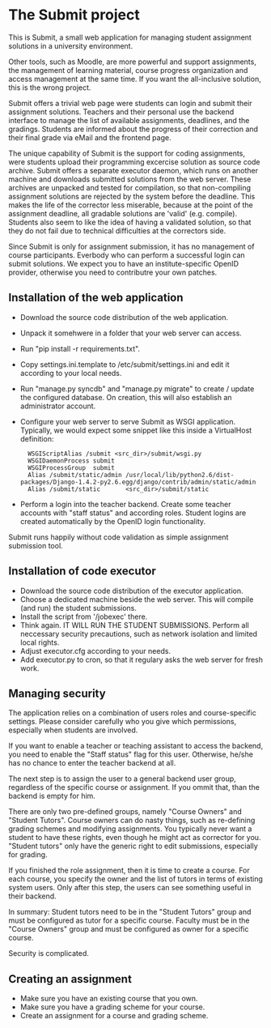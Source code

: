 The Submit project
==================

This is Submit, a small web application for managing student assignment solutions in a university environment.

Other tools, such as Moodle, are more powerful and support assignments, the management of learning material, course progress organization and access management at the same time. If you want the all-inclusive solution, this is the wrong project.

Submit offers a trivial web page were students can login and submit their assignment solutions. Teachers and their personal use the backend interface to manage the list of available assignments, deadlines, and the gradings. Students are informed about the progress of their correction and their final grade via eMail and the frontend page.

The unique capability of Submit is the support for coding assignments, were students upload their programming excercise solution as source code archive. Submit offers a separate executor daemon, which runs on another machine and downloads submitted solutions from the web server. These archives are unpacked and tested for compilation,  so that non-compiling assignment solutions are rejected by the system before the deadline. This makes the life of the corrector less miserable, because at the point of the assignment deadline, all gradable solutions are 'valid' (e.g. compile). Students also seem to like the idea of having a validated solution, so that they do not fail due to technical difficulties at the correctors side.

Since Submit is only for assignment submission, it has no management of course participants. Everbody who can perform a successful login can submit solutions. We expect you to have an institute-specific OpenID provider, otherwise you need to contributre your own patches.

Installation of the web application
-----------------------------------

- Download the source code distribution of the web application.
- Unpack it somehwere in a folder that your web server can access.
- Run "pip install -r requirements.txt".
- Copy settings.ini.template to /etc/submit/settings.ini and edit it according to your local needs. 
- Run "manage.py syncdb" and "manage.py migrate" to create / update the configured database. On creation,
  this will also establish an administrator account.
- Configure your web server to serve Submit as WSGI application. Typically, we would expect some snippet like this inside a VirtualHost definition:

	    WSGIScriptAlias /submit <src_dir>/submit/wsgi.py
    	WSGIDaemonProcess submit
    	WSGIProcessGroup  submit
    	Alias /submit/static/admin /usr/local/lib/python2.6/dist-packages/Django-1.4.2-py2.6.egg/django/contrib/admin/static/admin
    	Alias /submit/static       <src_dir>/submit/static

- Perform a login into the teacher backend. Create some teacher accounts with "staff status" and according roles. Student logins are created automatically by the OpenID login functionality.

Submit runs happily without code validation as simple assignment submission tool. 

Installation of code executor
------------------------------

- Download the source code distribution of the executor application.
- Choose a dedicated machine beside the web server. This will compile (and run) the student submissions.
- Install the script from '/jobexec' there.
- Think again. IT WILL RUN THE STUDENT SUBMISSIONS. Perform all neccessary security precautions, such as network isolation and limited local rights.
- Adjust executor.cfg according to your needs.
- Add executor.py to cron, so that it regulary asks the web server for fresh work.

Managing security
-----------------
The application relies on a combination of users roles and course-specific settings. Please consider carefully who you give which permissions, especially when students are involved.

If you want to enable a teacher or teaching assistant to access the backend, you need to enable the "Staff status" flag for this user. Otherwise, he/she has no chance to enter the teacher backend at all.

The next step is to assign the user to a general backend user group, regardless of the specific course or assignment. If you ommit that, than the backend is empty for him.

There are only two pre-defined groups, namely "Course Owners" and "Student Tutors". Course owners can do nasty things, such as re-defining grading schemes and modifying assignments. You typically never want a student to have these rights, even though he might act as corrector for you. "Student tutors" only have the generic right to edit submissions, especially for grading.

If you finished the role assignment, then it is time to create a course. For each course, you specify the owner and the list of tutors in terms of existing system users. Only after this step, the users can see something useful in their backend.

In summary: Student tutors need to be in the "Student Tutors" group and must be configured as tutor for a specific course. Faculty must be in the "Course Owners" group and must be configured as owner for a specific course.

Security is complicated. 

Creating an assignment
----------------------
- Make sure you have an existing course that you own.
- Make sure you have a grading scheme for your course.
- Create an assignment for a course and grading scheme.

